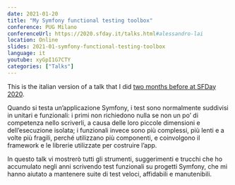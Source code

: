 ```yaml
---
date: 2021-01-20
title: "My Symfony functional testing toolbox"
conference: PUG Milano
conferenceUrl: https://2020.sfday.it/talks.html#alessandro-lai
location: Online
slides: 2021-01-symfony-functional-testing-toolbox
language: it
youtube: xyGpI1G7CTY
categories: ["Talks"]
---
```

This is the italian version of a talk that I did [two months before at SFDay 2020](../2020-sfday-my-functional-testing-toolbox). 

<!--more-->
Quando si testa un’applicazione Symfony, i test sono normalmente suddivisi in unitari e funzionali: i primi non richiedono nulla se non un po’ di competenza nello scriverli, a causa delle loro piccole dimensioni e dell’esecuzione isolata; i funzionali invece sono più complessi, più lenti e a volte più fragili, perché utilizzano più componenti, e coinvolgono il framework e le librerie utilizzate per costruire l’app. 

In questo talk vi mostrerò tutti gli strumenti, suggerimenti e trucchi che ho accumulato negli anni scrivendo test funzionali su progetti Symfony, che mi hanno aiutato a mantenere suite di test veloci, affidabili e manutenibili.
